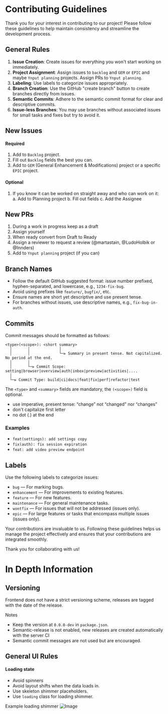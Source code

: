 # Contributing Guidelines

Thank you for your interest in contributing to our project!
Please follow these guidelines to help maintain consistency and streamline the development process.

## General Rules

1. **Issue Creation**: Create issues for everything you won't start working on immediately.
2. **Project Assignment**: Assign issues to `backlog` and `GEM` or `EPIC` and maybe `Ynput planning` projects. Assign PRs to `Ynput planning`.
3. **Labeling**: Use labels to categorize issues appropriately.
4. **Branch Creation**: Use the GitHub "create branch" button to create branches directly from issues.
5. **Semantic Commits**: Adhere to the semantic commit format for clear and descriptive commits.
6. **Issue-less Branches**: You may use branches without associated issues for small tasks and fixes but try to avoid it.

## New Issues

#### Required

1. Add to `Backlog` project.
2. Fill out `Backlog` fields the best you can.
3. Add to `GEM` (General Enhancement & Modifications) project or a specific `EPIC` project.

#### Optional

1. If you know it can be worked on straight away and who can work on it:
   a. Add to Planning project
   b. Fill out fields
   c. Add the Assignee

## New PRs

1. During a work in progress keep as a draft
2. Assign yourself
3. When ready convert from Draft to Ready
4. Assign a reviewer to request a review (@martastain, @LudoHolbik or @Innders)
5. Add to `Ynput planning` project (if you can)

## Branch Names

- Follow the default GitHub suggested format: issue number prefixed, hyphen-separated, and lowercase, e.g., `1234-fix-bug`.
- Avoid using prefixes like `feature/`, `bugfix/`, etc.
- Ensure names are short yet descriptive and use present tense.
- For branches without issues, use descriptive names, e.g., `fix-bug-in-auth`.

## Commits

Commit messages should be formatted as follows:

```
<type>(<scope>): <short summary>
  │       │             │
  │       │             └─⫸ Summary in present tense. Not capitalized. No period at the end.
  │       │
  │       └─⫸ Commit Scope: setting|browser|overview|auth|inbox|preview|activities|....
  │
  └─⫸ Commit Type: build|ci|docs|feat|fix|perf|refactor|test
```

The `<type>` and `<summary>` fields are mandatory, the `(<scope>)` field is optional.

- use imperative, present tense: “change” not “changed” nor “changes”
- don't capitalize first letter
- no dot (.) at the end

### Examples

- `feat(settings): add settings copy`
- `fix(auth): fix session expiration`
- `feat: add video preview endpoint`

## Labels

Use the following labels to categorize issues:

- `bug` — For marking bugs.
- `enhancement` — For improvements to existing features.
- `feature` — For new features.
- `maintenance` — For general maintenance tasks.
- `wontfix` — For issues that will not be addressed (issues only).
- `epic` — For large features or tasks that encompass multiple issues (issues only).

Your contributions are invaluable to us.
Following these guidelines helps us manage the project effectively and ensures that your contributions are integrated smoothly.

Thank you for collaborating with us!

# In Depth Information

## Versioning

Frontend does not have a strict versioning scheme, releases are tagged with the date of the release.

Notes

- Keep the version at `0.0.0-dev` in `package.json`.
- Semantic-release is not enabled, new releases are created automatically with the server CI
- Semantic commit messages are not used but are encouraged.

## General UI Rules

#### Loading state

- Avoid spinners
- Avoid layout shifts when the data loads in.
- Use skeleton shimmer placeholders.
- Use `loading` class for loading shimmer.

Example loading shimmer
![Image](https://github.com/ynput/ayon-frontend/assets/49156310/f589ca02-37a3-41e4-a64a-3e2062083407)
